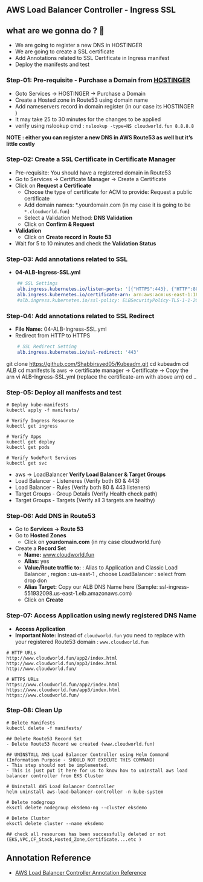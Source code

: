 AWS Load Balancer Controller - Ingress SSL
---

## what are we gonna do ? 🧐 
- We are going to register a new DNS in HOSTINGER
- We are going to create a SSL certificate 
- Add Annotations related to SSL Certificate in Ingress manifest
- Deploy the manifests and test


### Step-01: Pre-requisite - Purchase a Domain from <a href="https://www.hostinger.in/">HOSTINGER</a>
- Goto Services -> HOSTINGER -> Purchase a Domain
- Create a Hosted zone in Route53 using domain name
- Add nameservers record in domain register (in our case its HOSTINGER ) 
- It may take 25 to 30 minutes for the changes to be applied
- verify using nslookup cmd : `nslookup -type=NS cloudworld.fun 8.8.8.8`

**NOTE : either you can register a new DNS in AWS Route53 as well but it’s little  costly** 

### Step-02: Create a SSL Certificate in Certificate Manager
- Pre-requisite: You should have a registered domain in Route53 
- Go to Services -> Certificate Manager -> Create a Certificate
- Click on **Request a Certificate**
  - Choose the type of certificate for ACM to provide: Request a public certificate
  - Add domain names: *.yourdomain.com (in my case it is going to be `*.cloudworld.fun`)
  - Select a Validation Method: **DNS Validation**
  - Click on **Confirm & Request**    
- **Validation**
  - Click on **Create record in Route 53**  
- Wait for 5 to 10 minutes and check the **Validation Status**  


### Step-03: Add annotations related to SSL
- **04-ALB-Ingress-SSL.yml**
```yaml
    ## SSL Settings
    alb.ingress.kubernetes.io/listen-ports: '[{"HTTPS":443}, {"HTTP":80}]'
    alb.ingress.kubernetes.io/certificate-arn: arn:aws:acm:us-east-1:180789647333:certificate/632a3ff6-3f6d-464c-9121-b9d97481a76b
    #alb.ingress.kubernetes.io/ssl-policy: ELBSecurityPolicy-TLS-1-1-2017-01 #Optional (Picks default if not used)    
```

### Step-04: Add annotations related to SSL Redirect
- **File Name:** 04-ALB-Ingress-SSL.yml
- Redirect from HTTP to HTTPS
```yaml
    # SSL Redirect Setting
    alb.ingress.kubernetes.io/ssl-redirect: '443'   
```
git clone https://github.com/Shabbirsyed05/Kubeadm.git
cd kubeadm
cd ALB
cd manifests
ls
aws -> certificate manager -> Certificate -> Copy the arn
vi ALB-Ingress-SSL.yml (replace the certificate-arn with above arn)
cd ..

### Step-05: Deploy all manifests and test

```t
# Deploy kube-manifests
kubectl apply -f manifests/

# Verify Ingress Resource
kubectl get ingress

# Verify Apps
kubectl get deploy
kubectl get pods

# Verify NodePort Services
kubectl get svc
```
- aws -> LoadBalancer
**Verify Load Balancer & Target Groups**
- Load Balancer -  Listeneres (Verify both 80 & 443) 
- Load Balancer - Rules (Verify both 80 & 443 listeners) 
- Target Groups - Group Details (Verify Health check path)
- Target Groups - Targets (Verify all 3 targets are healthy)

### Step-06: Add DNS in Route53   
- Go to **Services -> Route 53**
- Go to **Hosted Zones**
  - Click on **yourdomain.com** (in my case cloudworld.fun)
- Create a **Record Set**
  - **Name:** www.cloudworld.fun
  - **Alias:** yes
  - **Value/Route traffic to:** : Alias to Application and Classic Load Balancer , region : us-east-1 , choose LoadBalancer : select from drop don
  - **Alias Target:** Copy our ALB DNS Name here (Sample: ssl-ingress-551932098.us-east-1.elb.amazonaws.com)
  - Click on **Create**

### Step-07: Access Application using newly registered DNS Name
- **Access Application**
- **Important Note:** Instead of `cloudworld.fun` you need to replace with your registered Route53 domain : `www.cloudworld.fun`
```t
# HTTP URLs
http://www.cloudworld.fun/app2/index.html
http://www.cloudworld.fun/app3/index.html
http://www.cloudworld.fun/

# HTTPS URLs
https://www.cloudworld.fun/app2/index.html
https://www.cloudworld.fun/app3/index.html
https://www.cloudworld.fun/
```
### Step-08: Clean Up
```t
# Delete Manifests
kubectl delete -f manifests/

## Delete Route53 Record Set
- Delete Route53 Record we created (www.cloudworld.fun)
```
```
## UNINSTALL AWS Load Balancer Controller using Helm Command (Information Purpose - SHOULD NOT EXECUTE THIS COMMAND)
- This step should not be implemented.
- This is just put it here for us to know how to uninstall aws load balancer controller from EKS Cluster

# Uninstall AWS Load Balancer Controller
helm uninstall aws-load-balancer-controller -n kube-system 

# Delete nodegroup
eksctl delete nodegroup eksdemo-ng --cluster eksdemo

# Delete Cluster
eksctl delete cluster --name eksdemo

## check all resources has been successfully deleted or not (EKS,VPC,CF_Stack,Hosted_Zone,Certificate....etc )
```


## Annotation Reference
- [AWS Load Balancer Controller Annotation Reference](https://kubernetes-sigs.github.io/aws-load-balancer-controller/v2.4/guide/ingress/annotations/)
